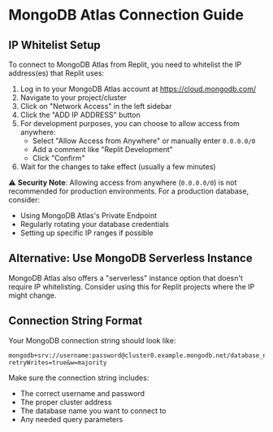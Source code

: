 # MongoDB Atlas Connection Guide

## IP Whitelist Setup

To connect to MongoDB Atlas from Replit, you need to whitelist the IP address(es) that Replit uses:

1. Log in to your MongoDB Atlas account at https://cloud.mongodb.com/
2. Navigate to your project/cluster
3. Click on "Network Access" in the left sidebar
4. Click the "ADD IP ADDRESS" button
5. For development purposes, you can choose to allow access from anywhere:
   - Select "Allow Access from Anywhere" or manually enter `0.0.0.0/0`
   - Add a comment like "Replit Development"
   - Click "Confirm"
6. Wait for the changes to take effect (usually a few minutes)

⚠️ **Security Note**: Allowing access from anywhere (`0.0.0.0/0`) is not recommended for production environments. For a production database, consider:
- Using MongoDB Atlas's Private Endpoint
- Regularly rotating your database credentials
- Setting up specific IP ranges if possible

## Alternative: Use MongoDB Serverless Instance

MongoDB Atlas also offers a "serverless" instance option that doesn't require IP whitelisting. Consider using this for Replit projects where the IP might change.

## Connection String Format

Your MongoDB connection string should look like:
```
mongodb+srv://username:password@cluster0.example.mongodb.net/database_name?retryWrites=true&w=majority
```

Make sure the connection string includes:
- The correct username and password
- The proper cluster address
- The database name you want to connect to
- Any needed query parameters